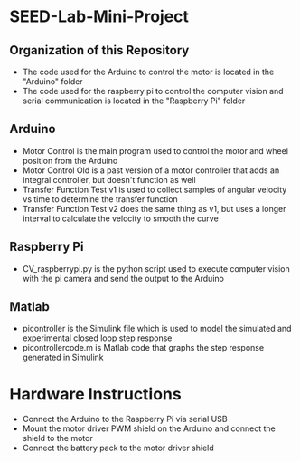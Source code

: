 # SEED-Lab-Mini-Project

## Organization of this Repository
- The code used for the Arduino to control the motor is located in the "Arduino" folder 
- The code used for the raspberry pi to control the computer vision and serial communication is located in the "Raspberry Pi" folder

## Arduino 
- Motor Control is the main program used to control the motor and wheel position from the Arduino
- Motor Control Old is a past version of a motor controller that adds an integral controller, but doesn't function as well
- Transfer Function Test v1 is used to collect samples of angular velocity vs time to determine the transfer function
- Transfer Function Test v2 does the same thing as v1, but uses a longer interval to calculate the velocity to smooth the curve

## Raspberry Pi
- CV_raspberrypi.py is the python script used to execute computer vision with the pi camera and send the output to the Arduino 

## Matlab
- picontroller is the Simulink file which is used to model the simulated and experimental closed loop step response 
- picontrollercode.m is Matlab code that graphs the step response generated in Simulink

# Hardware Instructions
- Connect the Arduino to the Raspberry Pi via serial USB
- Mount the motor driver PWM shield on the Arduino and connect the shield to the motor
- Connect the battery pack to the motor driver shield
